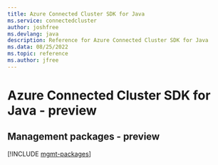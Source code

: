 ```yaml
---
title: Azure Connected Cluster SDK for Java
ms.service: connectedcluster
author: joshfree
ms.devlang: java
description: Reference for Azure Connected Cluster SDK for Java
ms.data: 08/25/2022
ms.topic: reference
ms.author: jfree
---
```

# Azure Connected Cluster SDK for Java - preview

## Management packages - preview
[!INCLUDE [mgmt-packages](connected-cluster-mgmt-index.md)]